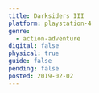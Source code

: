 ```yaml
---
title: Darksiders III
platform: playstation-4
genre:
  - action-adventure
digital: false
physical: true
guide: false
pending: false
posted: 2019-02-02
---
```

